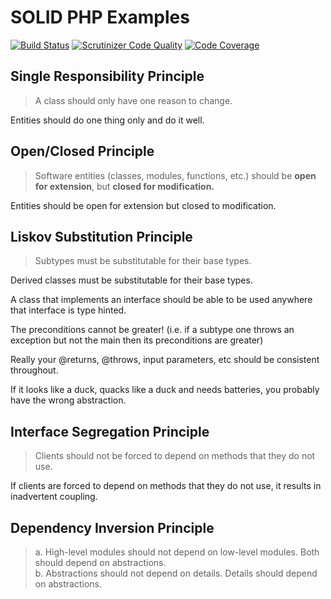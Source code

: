 # SOLID PHP Examples

[![Build Status](https://travis-ci.org/AndyWendt/solid_php_examples.svg?branch=master)](https://travis-ci.org/AndyWendt/solid_php_examples) [![Scrutinizer Code Quality](https://scrutinizer-ci.com/g/AndyWendt/solid_php_examples/badges/quality-score.png?b=master)](https://scrutinizer-ci.com/g/AndyWendt/solid_php_examples/?branch=master) [![Code Coverage](https://scrutinizer-ci.com/g/AndyWendt/solid_php_examples/badges/coverage.png?b=master)](https://scrutinizer-ci.com/g/AndyWendt/solid_php_examples/?branch=master) 

## Single Responsibility Principle

>A class should only have one reason to change.

Entities should do one thing only and do it well.

## Open/Closed Principle

>Software entities (classes, modules, functions, etc.) should be **open for extension**, but **closed for modification.**

Entities should be open for extension but closed to modification.


## Liskov Substitution Principle

>Subtypes must be substitutable for their base types.

Derived classes must be substitutable for their base types.

A class that implements an interface should be able to be used anywhere that interface is type hinted.

The preconditions cannot be greater! (i.e. if a subtype one throws an exception but not the main then its preconditions are greater)

Really your @returns, @throws, input parameters, etc should be consistent throughout.

If it looks like a duck, quacks like a duck and needs batteries, you probably have the wrong abstraction.  


## Interface Segregation Principle

>Clients should not be forced to depend on methods that they do not use.

If clients are forced to depend on methods that they do not use, it results in inadvertent coupling.


## Dependency Inversion Principle

>a. High-level modules should not depend on low-level modules.  Both should depend on abstractions.  
>b. Abstractions should not depend on details.  Details should depend on abstractions. 


